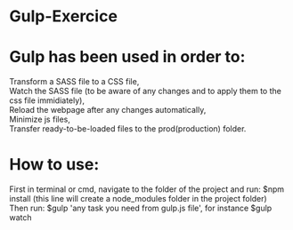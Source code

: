 # Gulp-Exercice

# Gulp has been used in order to:
Transform a SASS file to a CSS file, </br>
Watch the SASS file (to be aware of any changes and to apply them to the css file immidiately),</br>
Reload the webpage after any changes automatically,</br>
Minimize js files,</br>
Transfer ready-to-be-loaded files to the prod(production) folder.

# How to use: 
First in terminal or cmd, navigate to the folder of the project and run: $npm install (this line will create a node_modules folder in the project folder)</br>
Then run: $gulp 'any task you need from gulp.js file', for instance $gulp watch
